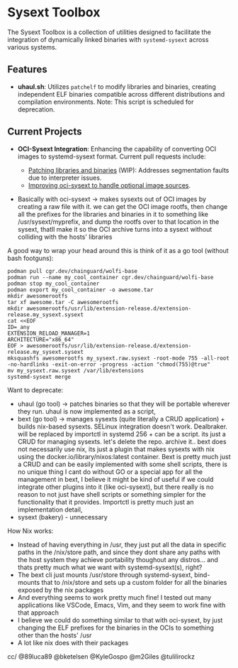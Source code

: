# Sysext Toolbox

The Sysext Toolbox is a collection of utilities designed to facilitate the integration of dynamically linked binaries with `systemd-sysext` across various systems.

## Features

- **uhaul.sh**: Utilizes `patchelf` to modify libraries and binaries, creating independent ELF binaries compatible across different distributions and compilation environments. Note: This script is scheduled for deprecation.

## Current Projects

- **OCI-Sysext Integration**: Enhancing the capability of converting OCI images to systemd-sysext format. Current pull requests include:
  - [Patching libraries and binaries](https://github.com/89luca89/oci-sysext/pull/2) (WIP): Addresses segmentation faults due to interpreter issues.
  - [Improving oci-sysext to handle optional image sources](https://github.com/89luca89/oci-sysext/pull/1).

- Basically with oci-sysext -> makes sysexts out of OCI images by creating a raw file with it. we can get the OCI image rootfs, then change all the prefixes for the libraries and binaries in it to something like /usr/sysext/myprefix, and dump the rootfs over to that location in the sysext, thatll make it so the OCI archive turns into a sysext without colliding with the hosts' libraries


A good way to wrap your  head around this is think of it as a go tool (without bash footguns):


```
podman pull cgr.dev/chainguard/wolfi-base
podman run --name my_cool_container cgr.dev/chainguard/wolfi-base
podman stop my_cool_container
podman export my_cool_container -o awesome.tar
mkdir awesomerootfs
tar xf awesome.tar -C awesomerootfs
mkdir awesomerootfs/usr/lib/extension-release.d/extension-release.my_sysext.sysext
cat <<EOF
ID=_any
EXTENSION_RELOAD_MANAGER=1
ARCHITECTURE="x86_64"
EOF > awesomerootfs/usr/lib/extension-release.d/extension-release.my_sysext.sysext
mksquashfs awesomerootfs my_sysext.raw.sysext -root-mode 755 -all-root -no-hardlinks -exit-on-error -progress -action "chmod(755)@true"
mv my_sysext.raw.sysext /var/lib/extensions
systemd-sysext merge
```


Want to deprecate:

- uhaul (go tool)  -> patches binaries so that they will be portable wherever they run. uhaul is now implemented as a script,
- bext (go tool) -> manages sysexts (quite literally a CRUD application) + builds nix-based sysexts. SELinux integration doesn't work. Dealbraker. will be replaced by importctl in systemd 256 + can be a script. its just a CRUD for managing sysexts. let's delete the repo. archive it..  bext does not necessarily use nix, its just a plugin that makes sysexts with nix using the docker.io/library/nixos:latest container. Bext is pretty much just a CRUD and can be easily implemented with some shell scripts, there is no unique thing I cant do without GO or a special app for all the management in bext, I believe it might be kind of useful if  we could integrate other plugins into it (like oci-sysext), but there really is no reason to not just have shell scripts or something simpler for the functionality that it provides. Importctl is pretty much just an implementation detail,
- sysext (bakery) - unnecessary


How Nix works:

- Instead of having everything in /usr, they just put all the data in specific paths in the /nix/store path, and since they dont share any paths with the host system they achieve portability thoughout any distros... and thats pretty much what we want with systemd-sysext(s), right?
- The bext cli just mounts /usr/store through systemd-sysext, bind-mounts that to /nix/store and sets up a custom folder for all the binaries exposed by the nix packages
- And everything seems to work pretty much fine! I tested out many applications like VSCode, Emacs, Vim, and they seem to work fine with that approach
- I believe we could do something similar to that with oci-sysext, by just changing the ELF prefixes for the binaries in the OCIs to something other than the hosts' /usr 
- A lot like nix does with their packages



cc/ @89luca89 @bketelsen @KyleGospo @m2Giles @tulilirockz


